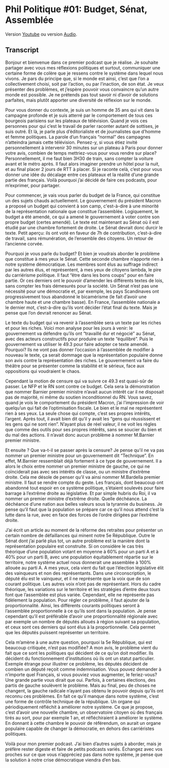 # Phil Politique #01: Budget, Sénat, Assemblée

Version [Youtube](https://www.youtube.com/watch?v=9R4vnNbhXCg) ou version [Audio](https://philaeux.fr/static/philpol1.opus).

## Transcript

Bonjour et bienvenue dans ce premier podcast que je réalise. Je souhaite partager avec vous mes réflexions politiques et surtout, communiquer une certaine forme de colère que je ressens contre le système dans lequel nous vivons. Je pars du principe que, si le monde est ainsi, c’est que l’on a collectivement choisi, soit par l’action, ou par l’inaction, de son état. Je veux présenter des problèmes, et j’espère pouvoir vous convaincre qu’un autre monde est possible. Je ne prétends pas tout savoir ni d’avoir de solutions parfaites, mais plutôt apporter une diversité de réflexion sur le monde.

Pour vous donner du contexte, je suis un homme de 35 ans qui vit dans la campagne profonde et je suis atterré par le comportement de tous ces bourgeois parisiens sur les plateaux de télévision. Quand je vois ces personnes pour qui c’est le travail de parler raconter autant de sottises, je suis outré. Et là, je parle plus d’éditorialiste et de journalistes que d’homme et femme politiques. La parole d’un français “normal” des campagnes n’atteindra jamais cette télévision. Pensez-y, si vous étiez invité personnellement à intervenir 30 minutes sur un plateau à Paris pour donner votre avis, combien de temps mettriez-vous pour vous rendre sur place? Personnellement, il me faut bien 3H30 de train, sans compter la voiture avant et le métro après. Il faut alors imaginer prendre un hôtel pour la nuit, et au final placer 2 jours de RTT à placer. Si je raconte celà, c’est pour vous donner une idée du décalage entre ces plateaux et la réalité d’une grande partie des français. Voilà pourquoi j’ai décidé de faire ces podcasts, pour m’exprimer, pour partager.

Pour commencer, je vais vous parler du budget de la France, qui constitue un des sujets chauds actuellement. Le gouvernement du président Macron a proposé un budget qui convient à son camp, c'est-à-dire à une minorité de la représentation nationale que constitue l’assemblée. Logiquement, le budget a été amendé, ce qui a amené le gouvernement à voter contre son propre budget (certes amendé). Le texte est maintenant au Sénat où il est étudié par une chambre fortement de droite. Le Sénat devrait donc durcir le texte. Petit aperçu: ils ont voté en faveur de 7h de contribution, c’est-à-dire de travail, sans rémunération, de l’ensemble des citoyens. Un retour de l’ancienne corvée.

Pourquoi je vous parle du budget? Et bien je voudrais aborder le problème que constitue à mes yeux le Sénat. Cette seconde chambre n’apporte rien à notre système démocratique. Les membres sont élus au suffrage indirect par les autres élus, et représentent, à mes yeux de citoyens lambda, le pire du carriérisme politique. Il faut “être dans les bons coups” pour en faire partie. Or ces derniers ont le pouvoir d’amender les différents textes de lois, sans compter les frais démesurés pour la société. Un Sénat n’est pas une nécessité pour une démocratie et, par exemple, les pays Scandinaves ont progressivement tous abandonné le bicamérisme (le fait d’avoir une chambre haute et une chambre basse). En France, l’assemblée nationale a le dernier mot, c’est-à-dire qu’ils vont décider l’état final du texte. Mais je pense que l’on devrait renoncer au Sénat.

Le texte du budget qui va revenir à l’assemblée sera un texte par les riches et pour les riches. Voici mon analyse pour les jours à venir: le gouvernement va défendre qu’ils ont “travaillé dur et négocié” au Sénat, avec des acteurs constructifs pour produire un texte “équilibré”. Puis le gouvernement va utiliser le 49.3 pour faire adopter ce texte amendé. Pourquoi? Ils ne vont pas donner l’occasion à l’assemblée de modifier à nouveau le texte, ça serait dommage que la représentation populaire donne son avis contre la représentation des riches. Le gouvernement va faire du théâtre pour se présenter comme la stabilité et le sérieux, face aux oppositions qui voudraient le chaos.

Cependant la motion de censure qui va suivre ce 49.3 est quasi-sûr de passer. Le NFP et le RN sont contre ce budget. Cela sera la démonstration que nommer Barnier premier ministre n’avait aucun intérêt car il ne disposait pas de majorité, ni même du soutien inconditionnel du RN. Vous savez, quand je vois le comportement du président Macron, j’ai l’impression de voir quelqu’un qui fait de l’optimisation fiscale. Le bien et le mal ne représentent rien à ses yeux. La seule chose qui compte, c’est ses propres intérêts, l’argent. Après tout, il avait bien dit qu’il y avait les “gens qui réussissent et les gens qui ne sont rien”. N’ayant plus de réel valeur, il ne voit les règles que comme des outils pour ses propres intérêts, sans se soucier du bien et du mal des actions. Il n’avait donc aucun problème à nommer M.Barnier premier ministre.

Et ensuite ? Que va-t-il se passer après la censure? Je pense qu’il ne va pas nommer un premier ministre pour un gouvernement dit “Technique”. En effet, M.Barnier ressemblait déjà fortement à ce type de gouvernement. Il a alors le choix entre nommer un premier ministre de gauche, ce qui ne coïnciderait pas avec ses intérêts de classe, ou un ministre d’extrême droite. Cela me désole de penser qu’il va ainsi nommer M.Bardella premier ministre. Il faut se rendre compte du geste. Les français, dont beaucoup ont abandonné tout espoir en ce système politique, s’étaient soulevés pour faire barrage à l’extrême droite au législative. Et par simple hubris du Roi, il va nommer un premier ministre d’extrême droite. Quelle déchéance. La déchéance d’une nation aux belles valeurs sous la tyrannie du business. Je pense qu’il faut que la population se prépare car ce qu’il nous attend c’est la lutte dans la rue, avec en face des forces de l’ordre dirigées par l’extrême droite.

J’ai écrit un article au moment de la réforme des retraites pour présenter un certain nombre de défaillances qui minent notre 5e République. Outre le Sénat dont j’ai parlé plus tot, un autre problème est la manière dont la représentation populaire est construite. Si on considère le cas très théorique d’une population votant en moyenne à 60% pour un parti A et à 40% pour un parti B, avec une population équitablement répartie sur le territoire, notre système actuel nous donnerait une assemblée à 100% allouée au parti A. A mes yeux, cela vient du fait que l’élection législative élit des vainqueurs et non des représentants. Dans une circonscription, le député élu est le vainqueur, et il ne représente que la voix que de son courant politique. Les autres voix n’ont pas de représentant. Hors du cadre théorique, les variations sur le territoire et les stratégies d’entre deux tours font que l’assemblée est plus variée. Cependant, elle ne représente pas fidèlement la population. Pour régler ce problème, il faut ajouter de la proportionnalité. Ainsi, les différents courants politiques seront à l’assemblée proportionnelle à ce qu’ils sont dans la population. Je pense cependant qu’il est préférable d’avoir une proportionnalité régionale avec par exemple un nombre de députés alloués à région suivant sa population, et ceux sont ces derniers qui sont élus à la proportionnelle. Cela permet que les députés puissent représenter un territoire.

Cela m’amène à une autre question, pourquoi la 5e République, qui  est beaucoup critiquée, n’est pas modifiée? A mon avis, le problème vient du fait que ce sont les politiques qui décident de ce qu’on doit modifier. Ils décident du fonctionnement d’institutions où ils ont un statut particulier. Exemple étrange pour illustrer ce problème, les députés décident de combien un député reçoit comme indemnisation. Vous pouvez demander à n’importe quel Français, si vous pouviez vous augmenter, le feriez-vous? Une grande partie vous dirait que oui. Parfois, à certaines élections, des partis de gauche soulèvent le problème. Mais au final, peu de choses ne changent, la gauche radicale n’ayant pas obtenu le pouvoir depuis qu’ils ont reconnu ces problèmes. En fait ce qu’il manque dans notre système, c’est une forme de contrôle technique de la république. Un organe qui périodiquement réfléchit à améliorer notre système. Ce que je propose, c’est d’avoir une nouvelle chambre, un observatoire citoyen où des français tirés au sort, pour par exemple 1 an, et réfléchiraient à améliorer le système. En donnant à cette chambre le pouvoir de référendum, on aurait un organe populaire capable de changer la démocratie, en dehors des carriéristes politiques. 

Voilà pour mon premier podcast. J’ai bien d’autres sujets à aborder, mais je préfère rester digeste et faire de petits podcasts variés. Échangez avec vos proches sur ce que vous n’appréciez pas dans notre système, je pense que la solution à notre crise démocratique viendra d’en bas.

